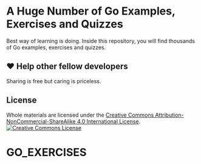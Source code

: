 # A Huge Number of Go Examples, Exercises and Quizzes

Best way of learning is doing. Inside this repository, you will find thousands of Go examples, exercises and quizzes. 


## ❤️ Help other fellow developers

Sharing is free but caring is priceless.


## License
Whole materials are licensed under the <a rel="license" href="https://creativecommons.org/licenses/by-nc-sa/4.0/">Creative Commons Attribution-NonCommercial-ShareAlike 4.0 International License</a>.<br/>
<a rel="license" href="https://creativecommons.org/licenses/by-nc-sa/4.0/"><img alt="Creative Commons License" style="border-width:0" src="https://i.creativecommons.org/l/by-nc-sa/4.0/88x31.png"/></a>
# GO_EXERCISES
